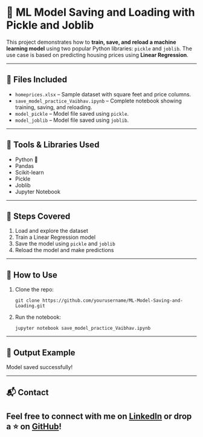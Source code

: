 # 🧠 ML Model Saving and Loading with Pickle and Joblib

This project demonstrates how to **train, save, and reload a machine learning model** using two popular Python libraries: `pickle` and `joblib`. The use case is based on predicting housing prices using **Linear Regression**.

---

## 📂 Files Included

- `homeprices.xlsx` – Sample dataset with square feet and price columns.
- `save_model_practice_Vaibhav.ipynb` – Complete notebook showing training, saving, and reloading.
- `model_pickle` – Model file saved using `pickle`.
- `model_joblib` – Model file saved using `joblib`.

---

## 🔧 Tools & Libraries Used

- Python 🐍
- Pandas
- Scikit-learn
- Pickle
- Joblib
- Jupyter Notebook

---

## 🚀 Steps Covered

1. Load and explore the dataset
2. Train a Linear Regression model
3. Save the model using `pickle` and `joblib`
4. Reload the model and make predictions

---

## 📌 How to Use

1. Clone the repo:
   ```
   git clone https://github.com/yourusername/ML-Model-Saving-and-Loading.git
   ```

2. Run the notebook:

   ```
   jupyter notebook save_model_practice_Vaibhav.ipynb
   ```

---

## 🧠 Output Example

Model saved successfully!

---

## 📬 Contact

Feel free to connect with me on [LinkedIn](https://linkedin.com/in/vaibhav-rakshe-7309aa2a5)
or drop a ⭐ on [GitHub](https://github.com/vaibhavr54)!
---

